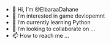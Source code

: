 - 👋 Hi, I’m @ElbaraaDahane
- 👀 I’m interested in game devlopemnt
- 🌱 I’m currently learning Python
- 💞️ I’m looking to collaborate on ...
- 📫 How to reach me ...

<!---
ElbaraaDahane/ElbaraaDahane is a ✨ special ✨ repository because its `README.md` (this file) appears on your GitHub profile.
You can click the Preview link to take a look at your changes.
--->
